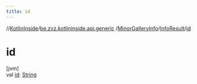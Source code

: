 ```yaml
---
title: id
---
```

//[KotlinInside](../../../../index.html)/[be.zvz.kotlininside.api.generic](../../index.html)
/[MinorGalleryInfo](../index.html)/[InfoResult](index.html)/[id](id.html)

# id

[jvm]\
val [id](id.html): [String](https://kotlinlang.org/api/latest/jvm/stdlib/kotlin/-string/index.html)




